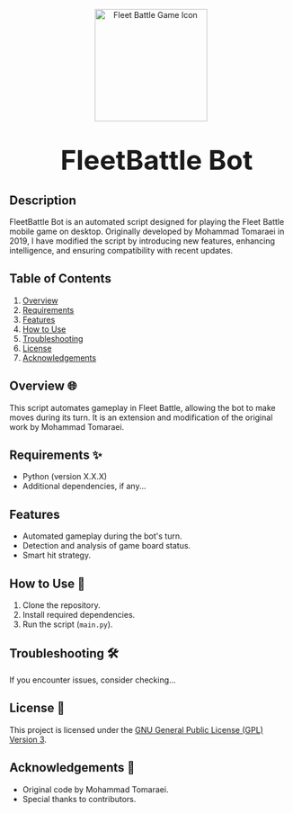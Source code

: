 <p align="center">
  <img src="https://i.postimg.cc/cCNMr1LQ/Screenshot-2024-02-07-220957.png" alt="Fleet Battle Game Icon" width="200">
</p>
<h1 align="center" style="margin-left: 20px;">
  <font size="120">FleetBattle Bot</font>
</h1> 

## Description
FleetBattle Bot is an automated script designed for playing the Fleet Battle mobile game on desktop. Originally developed by Mohammad Tomaraei in 2019, I have modified the script by introducing new features, enhancing intelligence, and ensuring compatibility with recent updates.

## Table of Contents
1. [Overview](#overview)
2. [Requirements](#requirements)
3. [Features](#features)
4. [How to Use](#how-to-use)
5. [Troubleshooting](#troubleshooting)
6. [License](#license)
7. [Acknowledgements](#acknowledgements)

## Overview 🌐
This script automates gameplay in Fleet Battle, allowing the bot to make moves during its turn. It is an extension and modification of the original work by Mohammad Tomaraei.

## Requirements ✨
- Python (version X.X.X)
- Additional dependencies, if any...

## Features
- Automated gameplay during the bot's turn.
- Detection and analysis of game board status.
- Smart hit strategy.

## How to Use 🎯
1. Clone the repository.
2. Install required dependencies.
3. Run the script (`main.py`).

## Troubleshooting 🛠️
If you encounter issues, consider checking...

## License 📄
This project is licensed under the [GNU General Public License (GPL) Version 3](LICENSE).

## Acknowledgements 🙏
- Original code by Mohammad Tomaraei.
- Special thanks to contributors.

